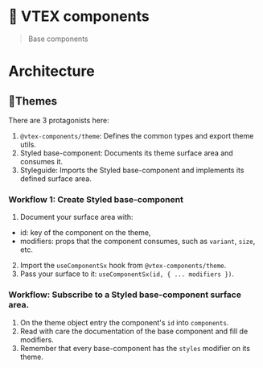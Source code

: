 # 🌊 VTEX components

> Base components

# Architecture

## 🎨Themes

There are 3 protagonists here:

1. `@vtex-components/theme`: Defines the common types and export theme utils.
2. Styled base-component: Documents its theme surface area and consumes it.
3. Styleguide: Imports the Styled base-component and implements its defined surface area.

### Workflow 1: Create Styled base-component

1. Document your surface area with:

- id: key of the component on the theme,
- modifiers: props that the component consumes, such as `variant`, `size`, etc.

2. Import the `useComponentSx` hook from `@vtex-components/theme`.
3. Pass your surface to it: `useComponentSx(id, { ... modifiers })`.

### Workflow: Subscribe to a Styled base-component surface area.

1. On the theme object entry the component's `id` into `components`.
2. Read with care the documentation of the base component and fill de modifiers.
3. Remember that every base-component has the `styles` modifier on its theme.
